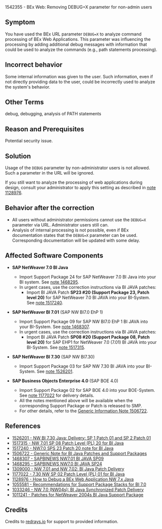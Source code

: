 1542355 - BEx Web: Removing DEBUG=X parameter for non-admin users

**Symptom**
----------
You have used the BEx URL parameter `DEBUG=X` to analyze command processing of BEx Web Applications. This parameter was influencing the processing by adding additional debug messages with information that could be used to analyze the commands (e.g., path statements processing).

**Incorrect behavior**
----------------------
Some internal information was given to the user. Such information, even if not directly providing data to the user, could be incorrectly used to analyze the system's behavior.

**Other Terms**
---------------
debug, debugging, analysis of PATH statements

**Reason and Prerequisites**
----------------------------
Potential security issue.

**Solution**
------------
Usage of the `DEBUG` parameter by non-administrator users is not allowed. Such a parameter in the URL will be ignored.

If you still want to analyze the processing of web applications during design, consult your administrator to apply this setting as described in [note 1128976](https://me.sap.com/notes/1128976).

**Behavior after the correction**
---------------------------------
- All users without administrator permissions cannot use the `DEBUG=X` parameter via URL. Administrator users still can.
- Analysis of internal processing is not possible, even if BEx documentation states that the `DEBUG=X` parameter can be used. Corresponding documentation will be updated with some delay.

**Affected Software Components**
--------------------------------
- **SAP NetWeaver 7.0 BI Java**
  - Import Support Package 24 for SAP NetWeaver 7.0 BI Java into your BI system. See [note 1468295](https://me.sap.com/notes/1468295).
  - In urgent cases, use the correction instructions via BI JAVA patches:
    - Import BI JAVA Patch **SP23 #20 (Support Package 23, Patch level 20)** for SAP NetWeaver 7.0 BI JAVA into your BI-System. See [note 1517240](https://me.sap.com/notes/1517240).

- **SAP NetWeaver BI 7.01** (SAP NW BI7.0 EhP 1)
  - Import Support Package 09 for SAP NW BI7.0 EhP 1 BI JAVA into your BI-System. See [note 1468307](https://me.sap.com/notes/1468307).
  - In urgent cases, use the correction instructions via BI JAVA patches:
    - Import BI JAVA Patch **SP08 #20 (Support Package 08, Patch level 20)** for SAP EHP1 for NetWeaver 7.0 (7.01) BI JAVA into your BI-System. See [note 1517315](https://me.sap.com/notes/1517315).

- **SAP NetWeaver BI 7.30** (SAP NW BI7.30)
  - Import Support Package 03 for SAP NW 7.30 BI JAVA into your BI-System. See [note 1526201](https://me.sap.com/notes/1526201).

- **SAP Business Objects Enterprise 4.0** (SAP BOE 4.0)
  - Import Support Package 02 for SAP BOE 4.0 into your BOE-System. See [note 1177022](https://me.sap.com/notes/1177022) for delivery details.
  - All the notes mentioned above will be available when the corresponding Support Package or Patch is released to SMP.
  - For other details, refer to the [Generic Information Note 1506722](https://me.sap.com/notes/1506722).

**References**
--------------
- [1526201 - NW BI 7.30 Java: Delivery: SP 1 Patch 01 and SP 2 Patch 01](https://me.sap.com/notes/1526201)
- [1517315 - NW 7.01 SP 08 Patch Level (PL) 20 for BI Java](https://me.sap.com/notes/1517315)
- [1517240 - NW7.0 SPS 23 Patch 20 note for BI Java](https://me.sap.com/notes/1517240)
- [1506722 - Generic Note for BI Java Patches and Support Packages](https://me.sap.com/notes/1506722)
- [1468307 - SAPBINEWS NW7.01 BI JAVA SP09](https://me.sap.com/notes/1468307)
- [1468295 - SAPBINEWS NW7.0 BI JAVA SP24](https://me.sap.com/notes/1468295)
- [1309000 - NW 7.01 and NW 7.02: BI Java Patch Delivery](https://me.sap.com/notes/1309000)
- [1177022 - 7.30 NW SP 02 Patch Level (PL) 01 for BI Java](https://me.sap.com/notes/1177022)
- [1128976 - How to Debug a BEx Web Application NW 7.x Java](https://me.sap.com/notes/1128976)
- [1055581 - Recommendations for Support Package Stacks for BI 7.0](https://me.sap.com/notes/1055581)
- [1033246 - NW 7.0 (NW04s): BI Java Synchronized Patch Delivery](https://me.sap.com/notes/1033246)
- [1011241 - Patches for NetWeaver 2004s BI Java Support Package](https://me.sap.com/notes/1011241)

**Credits**
-----------
Credits to [redrays.io](https://redrays.io) for support to provided information.
